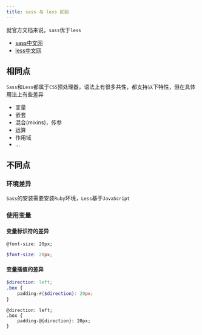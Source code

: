 ```yaml
---
title: sass 与 less 区别
---
```


就官方文档来说，`sass`优于`less`

- [sass中文网](https://www.sass.hk/)
- [less中文网](http://lesscss.cn/)

## 相同点

`Sass`和`Less`都属于`CSS`预处理器，语法上有很多共性，都支持以下特性，但在具体用法上有些差异

- 变量
- 嵌套
- 混合(mixins)，传参
- 运算
- 作用域
- ...

## 不同点

### 环境差异    

`Sass`的安装需要安装`Ruby`环境，`Less`基于`JavaScript`

### 使用变量

#### 变量标识符的差异

```less
@font-size: 20px;
```

```scss
$font-size: 20px;
```

#### 变量插值的差异

```scss
$direction: left;
.box {
    padding-#{$direction}: 20px;                             
}
```

```less
@direction: left;
.box {
    padding-@{direction}: 20px;
}
```